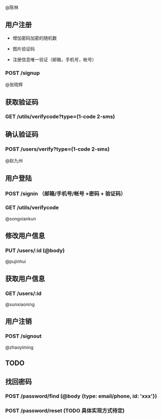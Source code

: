 
@陈林
## 用户注册
 - 增加密码加密的随机数

 - 图片验证码
 - 注册信息唯一验证（邮箱，手机号，帐号） 

### POST /signup 

@张晓辉
##  获取验证码
### GET /utils/verifycode?type=(1-code 2-sms)
##  确认验证码
### POST /users/verify?type=(1-code 2-sms)

@赵九州
## 用户登陆
### POST /signin （邮箱/手机号/帐号 +密码 + 验证码）
### GET /utils/verifycode

@songxiankun
## 修改用户信息
### PUT /users/:id (@body) 


@pujinhui
## 获取用户信息
### GET /users/:id


@sunxiaoning
## 用户注销
### POST /signout


@zhaoyiming
## TODO
## 找回密码 
### POST /password/find (@body {type: email/phone, id: 'xxx'})
### POST /password/reset  (TODO 具体实现方式待定)



